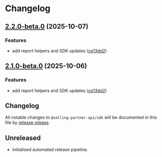 # Changelog

## [2.2.0-beta.0](https://github.com/selling-partner-api/selling-partner-api/compare/v2.1.0-beta.0...v2.2.0-beta.0) (2025-10-07)


### Features

* add report helpers and SDK updates ([ce13dd2](https://github.com/selling-partner-api/selling-partner-api/commit/ce13dd2e2a5bbd5cf1938f7ec4588660b56cd0e4))

## [2.1.0-beta.0](https://github.com/selling-partner-api/selling-partner-api/compare/v2.0.0-beta.0...v2.1.0-beta.0) (2025-10-06)


### Features

* add report helpers and SDK updates ([ce13dd2](https://github.com/selling-partner-api/selling-partner-api/commit/ce13dd2e2a5bbd5cf1938f7ec4588660b56cd0e4))

## Changelog

All notable changes to `@selling-partner-api/sdk` will be documented in this file by [release-please](https://github.com/google-github-actions/release-please).

## Unreleased

- Initialised automated release pipeline.
